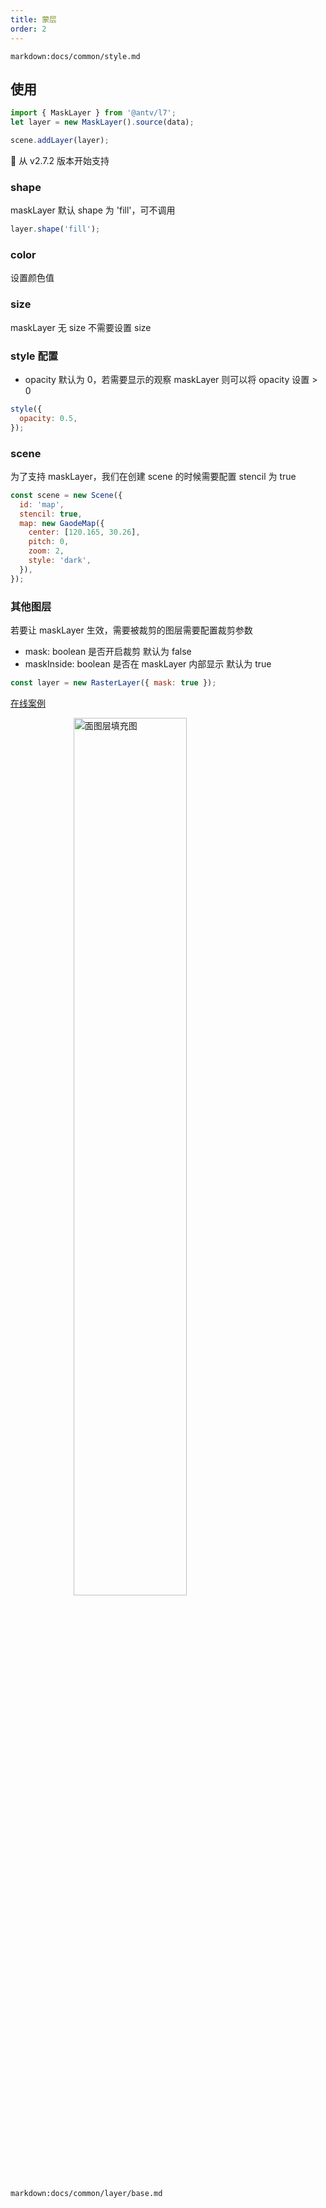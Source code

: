 ```yaml
---
title: 蒙层
order: 2
---
```


`markdown:docs/common/style.md`

## 使用

```javascript
import { MaskLayer } from '@antv/l7';
let layer = new MaskLayer().source(data);

scene.addLayer(layer);
```

🌟 从 v2.7.2 版本开始支持

### shape

maskLayer 默认 shape 为 'fill'，可不调用

```javascript
layer.shape('fill');
```

### color

设置颜色值

### size

maskLayer 无 size 不需要设置 size

### style 配置

- opacity 默认为 0，若需要显示的观察 maskLayer 则可以将 opacity 设置 > 0

```javascript
style({
  opacity: 0.5,
});
```

### scene

为了支持 maskLayer，我们在创建 scene 的时候需要配置 stencil 为 true

```javascript
const scene = new Scene({
  id: 'map',
  stencil: true,
  map: new GaodeMap({
    center: [120.165, 30.26],
    pitch: 0,
    zoom: 2,
    style: 'dark',
  }),
});
```

### 其他图层

若要让 maskLayer 生效，需要被裁剪的图层需要配置裁剪参数

- mask: boolean 是否开启裁剪 默认为 false
- maskInside: boolean 是否在 maskLayer 内部显示 默认为 true

```javascript
const layer = new RasterLayer({ mask: true });
```

[在线案例](../../../examples/raster/basic#dem)

<img width="60%" style="display: block;margin: 0 auto;" alt="面图层填充图" src="https://gw.alipayobjects.com/mdn/rms_816329/afts/img/A*jhWWS6dhKhYAAAAAAAAAAAAAARQnAQ">

`markdown:docs/common/layer/base.md`

